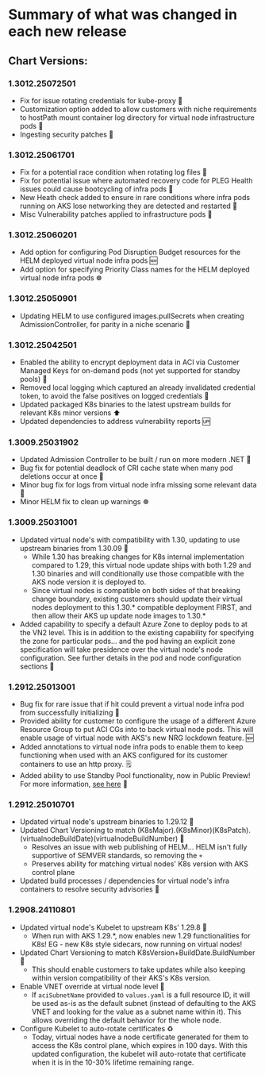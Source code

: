# Summary of what was changed in each new release

## Chart Versions:
### 1.3012.25072501
- Fix for issue rotating credentials for kube-proxy 🐛
- Customization option added to allow customers with niche requirements to hostPath mount container log directory for virtual node infrastructure pods 🛃
- Ingesting security patches 🔐

### 1.3012.25061701
- Fix for a potential race condition when rotating log files 🐛
- Fix for potential issue where automated recovery code for PLEG Health issues could cause bootcycling of infra pods 🦟
- New Heath check added to ensure in rare conditions where infra pods running on AKS lose networking they are detected and restarted 🛜
- Misc Vulnerability patches applied to infrastructure pods 🔐

### 1.3012.25060201
- Add option for configuring Pod Disruption Budget resources for the HELM deployed virtual node infra pods 🆕
- Add option for specifying Priority Class names for the HELM deployed virtual node infra pods ☸️

### 1.3012.25050901
- Updating HELM to use configured images.pullSecrets when creating AdmissionController, for parity in a niche scenario 🦜

### 1.3012.25042501
- Enabled the ability to encrypt deployment data in ACI via Customer Managed Keys for on-demand pods (not yet supported for standby pools) 🔑
- Removed local logging which captured an already invalidated credential token, to avoid the false positives on logged credentials 🐛
- Updated packaged K8s binaries to the latest upstream builds for relevant K8s minor versions ⬆️
- Updated dependencies to address vulnerability reports 🆙

### 1.3009.25031902
- Updated Admission Controller to be built / run on more modern .NET 🥅
- Bug fix for potential deadlock of CRI cache state when many pod deletions occur at once 🐛
- Minor bug fix for logs from virtual node infra missing some relevant data 🐛
- Minor HELM fix to clean up warnings ☸️

### 1.3009.25031001
- Updated virtual node's with compatibility with 1.30, updating to use upstream binaries from 1.30.09 🐣
  - While 1.30 has breaking changes for K8s internal implementation compared to 1.29, this virtual node update ships with both 1.29 and 1.30 binaries and will conditionally use those compatible with the AKS node version it is deployed to.
  - Since virtual nodes is compatible on both sides of that breaking change boundary, existing customers should update their virtual nodes deployment to this 1.30.* compatible deployment FIRST, and then allow their AKS up update node images to 1.30.*
- Added capability to specify a default Azure Zone to deploy pods to at the VN2 level. This is in addition to the existing capability for specifying the zone for particular pods... and the pod having an explicit zone specification will take presidence over the virtual node's node configuration. See further details in the pod and node configuration sections 📝

### 1.2912.25013001
- Bug fix for rare issue that if hit could prevent a virtual node infra pod from successfully initializing 🐛
- Provided ability for customer to configure the usage of a different Azure Resource Group to put ACI CGs into to back virtual node pods. This will enable usage of virtual node with AKS's new NRG lockdown feature. 🆕
- Added annotations to virtual node infra pods to enable them to keep functioning when used with an AKS configured for its customer containers to use an http proxy. 🗒️
- Added ability to use Standby Pool functionality, now in Public Preview! For more information, [see here](https://learn.microsoft.com/en-us/azure/container-instances/container-instances-standby-pool-overview) 🎱

### 1.2912.25010701
- Updated virtual node's upstream binaries to 1.29.12 🐣
- Updated Chart Versioning to match (K8sMajor).(K8sMinor)(K8sPatch).(virtualnodeBuildDate)(virtualnodeBuildNumber) 📰
  - Resolves an issue with web publishing of HELM... HELM isn't fully supportive of SEMVER standards, so removing the `+`
  - Preserves ability for matching virtual nodes' K8s version with AKS control plane
- Updated build processes / dependencies for virtual node's infra containers to resolve security advisories 🔐

### 1.2908.24110801
- Updated virtual node's Kubelet to upstream K8s' 1.29.8 🐣
  - When run with AKS 1.29.*, now enables new 1.29 functionalities for K8s! EG - new K8s style sidecars, now running on virtual nodes!
- Updated Chart Versioning to match K8sVersion+BuildDate.BuildNumber 📰
  - This should enable customers to take updates while also keeping within version compatibility of their AKS's K8s version. 
- Enable VNET override at virtual node level 🛜
  - If `aciSubnetName` provided to `values.yaml` is a full resource ID, it will be used as-is as the default subnet (instead of defaulting to the AKS VNET and looking for the value as a subnet name within it). This allows overriding the default behavior for the whole node.
- Configure Kubelet to auto-rotate certificates ♻️
  - Today, virtual nodes have a node certificate generated for them to access the K8s control plane, which expires in 100 days. With this updated configuration, the kubelet will auto-rotate that certificate when it is in the 10-30% lifetime remaining range. 